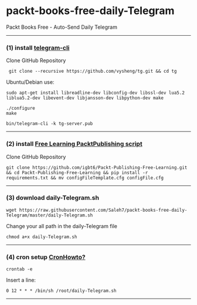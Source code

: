 # packt-books-free-daily-Telegram
Packt Books Free - Auto-Send Daily Telegram

--------------------------------
### (1) install [telegram-cli](https://github.com/vysheng/tg#installation)
Clone GitHub Repository

`` git clone --recursive https://github.com/vysheng/tg.git && cd tg``

Ubuntu/Debian use: 

` sudo apt-get install libreadline-dev libconfig-dev libssl-dev lua5.2 liblua5.2-dev libevent-dev libjansson-dev libpython-dev make `

```
./configure
make
```
 
 `bin/telegram-cli -k tg-server.pub`
 
--------------------------------
### (2) install [Free Learning PacktPublishing script](https://github.com/igbt6/Packt-Publishing-Free-Learning)
Clone GitHub Repository

`git clone https://github.com/igbt6/Packt-Publishing-Free-Learning.git && cd Packt-Publishing-Free-Learning && pip install -r requirements.txt && mv configFileTemplate.cfg configFile.cfg`

--------------------------------
### (3) download daily-Telegram.sh

`wget https://raw.githubusercontent.com/Saleh7/packt-books-free-daily-Telegram/master/daily-Telegram.sh `

Change your all path in the daily-Telegram file

`chmod a+x daily-Telegram.sh`

--------------------------------
### (4) cron setup [CronHowto?](https://help.ubuntu.com/community/CronHowto)

`crontab -e`

Insert a line:

`0 12 * * * /bin/sh /root/daily-Telegram.sh`

--------------------------------

